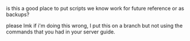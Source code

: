 is this a good place to put scripts we know work for future reference or as backups?

please lmk if i'm doing this wrong, I put this on a branch but not using the commands that 
you had in your server guide.

